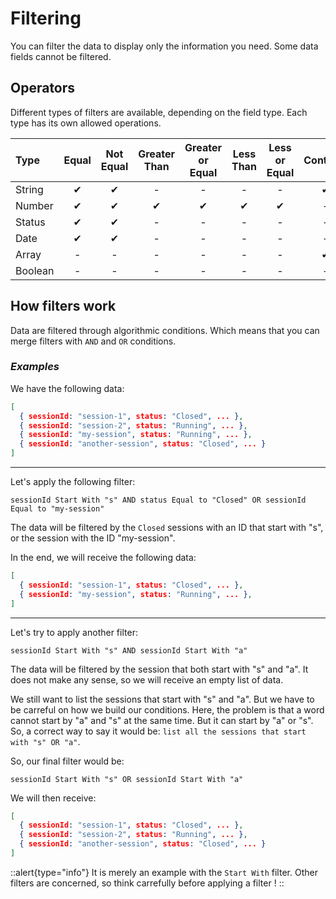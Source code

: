 # Filtering

You can filter the data to display only the information you need. Some data fields cannot be filtered.

## Operators

Different types of filters are available, depending on the field type. Each type has its own allowed operations. 

| Type | Equal | Not Equal | Greater Than | Greater or Equal | Less Than | Less or Equal | Contains | Not Contains | Start With | End With | Before | Before Or Equal | After | After Or Equal | Is |
| :--- | :---: | :---: | :---: | :---: | :---: | :---: | :---: | :---: | :---: | :---: | :---: | :---: | :---: | :---: | :---: |
| String | ✔ | ✔ | - | - | - | - | ✔ | ✔ | ✔ | ✔ | ✔ | - | - | - | - | - |
| Number | ✔ | ✔ | ✔ | ✔ | ✔ | ✔ | - | - | - | - | - | - | - | - | - |
| Status | ✔ | ✔ | - | - | - | - | - | - | - | - | - | - | - | - | - |
| Date | ✔ | ✔ | - | - | - | - | - | - | - | - | ✔ | ✔ | ✔ | ✔ | - |
| Array | - | - | - | - | - | - | ✔ | ✔ | - | - | - | - | - | - | - |
| Boolean | - | - | - | - | - | - | - | - | - | - | - | - | - | - | ✔ |

## How filters work

Data are filtered through algorithmic conditions. Which means that you can merge filters with `AND` and `OR` conditions.

### *Examples*

We have the following data:

```json
[
  { sessionId: "session-1", status: "Closed", ... },
  { sessionId: "session-2", status: "Running", ... },
  { sessionId: "my-session", status: "Running", ... },
  { sessionId: "another-session", status: "Closed", ... }
]
```

---
Let's apply the following filter:

```
sessionId Start With "s" AND status Equal to "Closed" OR sessionId Equal to "my-session"
```

The data will be filtered by the `Closed` sessions with an ID that start with "s", or the session with the ID "my-session".

In the end, we will receive the following data:

```json
[
  { sessionId: "session-1", status: "Closed", ... },
  { sessionId: "my-session", status: "Running", ... },
]
```
---
Let's try to apply another filter:
```
sessionId Start With "s" AND sessionId Start With "a"
```

The data will be filtered by the session that both start with "s" and "a". It does not make any sense, so we will receive an empty list of data.

We still want to list the sessions that start with "s" and "a". But we have to be carreful on how we build our conditions. Here, the problem is that a word cannot start by "a" and "s" at the same time. But it can start by "a" or "s". So, a correct way to say it would be: `list all the sessions that start with "s" OR "a"`.

So, our final filter would be:
```
sessionId Start With "s" OR sessionId Start With "a"
```

We will then receive:
```json
[
  { sessionId: "session-1", status: "Closed", ... },
  { sessionId: "session-2", status: "Running", ... },
  { sessionId: "another-session", status: "Closed", ... }
]
```

::alert{type="info"}
It is merely an example with the `Start With` filter. Other filters are concerned, so think carrefully before applying a filter !
::